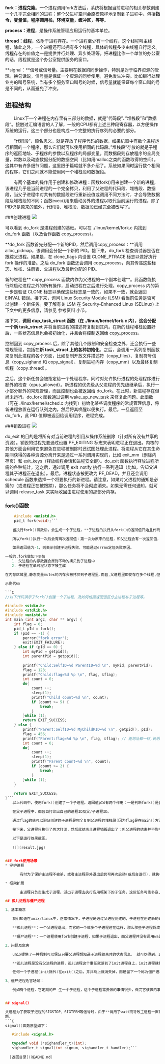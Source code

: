 **fork：进程克隆**。一个进程调用fork方法后，系统将根据当前进程的相关参数创建一个几乎完全相同的进程；整个父进程空间会原模原样地复制到子进程中，包括**指令，变量值，程序调用栈，环境变量，缓冲区，等等**。

**process：进程**，是操作系统管理应用运行的基本单位。

**thread：线程**，依附于进程存在。一个进程至少有一个线程，这个线程叫主线程，除此之外，一个进程还可以拥有多个线程，具体的线程多少由线程自行定义。线程存在的价值之一是提供并行处理、异步处理等。把进程比作一个单位的办公室的话，线程就是这个办公室提供服务的窗口。

**signal：**信号或信号量。主要用在数据的同步操作，特别是对于临界资源的管理。换句话说，信号量是保证一个资源的同步使用，避免发生冲突。比如银行处理业务的叫号系统，当有多个服务窗口叫号的时候，信号量就能保证每个窗口叫的号是不同的，从而避免了冲突。
## 进程结构
　　Linux下一个进程在内存里有三部分的数据，就是”代码段”、”堆栈段”和”数据段”。接触过汇编语言的人了解，一般的CPU都有上述三种段寄存器，以方便操作系统的运行。这三个部分也是构成一个完整的执行序列的必要的部分。

　　“代码段”，顾名思义，就是存放了程序代码的数据，如果机器中有数个进程运行相同的一个程序，那么它们就可以使用相同的代码段。”堆栈段”存放的就是子程序的返回地址、子程序的参数以及程序的局部变量。而数据段则存放程序的全局变量，常数以及动态数据分配的数据空间（比如用malloc之类的函数取得的空间）。这其中有许多细节问题，这里限于篇幅就不多介绍了。系统如果同时运行数个相同的程序，它们之间就不能使用同一个堆栈段和数据段。

　　有两个基本的操作用于创建和修改进程：函数fork()用来创建一个新的进程，该进程几乎是当前进程的一个完全拷贝，利用了父进程的代码段、堆栈段、数据段，当父子进程中对共有的数据段进行重新设值或调用不同方法时，才会导致数据段及堆栈段的不同；函数exec()用来启动另外的进程以取代当前运行的进程，除了PID仍是原来的值外，代码段、堆栈段、数据段已经完全被改写了。 　　

###创建进程
![](figure1.gif)

可以看到 do_fork 是进程创建的基础。可以在 ./linux/kernel/fork.c 内找到 do_fork 函数（以及合作函数 copy_process）。

**do_fork 函数首先分配一个新的PID，然后调用copy_process：**调用 alloc_pidmap，该调用会分配一个新的 PID。接下来，do_fork 检查调试器是否在跟踪父进程。如果是，在 clone_flags 内设置 CLONE_PTRACE 标志以做好执行 fork 操作的准备。之后 do_fork 函数还会调用 copy_process，向其传递这些标志、堆栈、注册表、父进程以及最新分配的 PID。

新的进程在** copy_process 函数内作为父进程的一个副本创建**。此函数能执行除启动进程之外的所有操作，启动进程在之后进行处理。copy_process 内的第一步是验证 CLONE 标志以确保这些标志是一致的。如果不一致，就会返回 EINVAL 错误。接下来，询问 Linux Security Module (LSM) 看当前任务是否可以创建一个新任务。要了解有关 LSM 在 Security-Enhanced Linux (SELinux) 上下文中的更多信息，请参见 参考资料 小节。

接下来，**调用 dup_task_struct 函数（在 ./linux/kernel/fork.c 内），这会分配一个新 task_struct** 并将当前进程的描述符复制到其内。在新的线程堆栈设置好后，一些状态信息也会被初始化，并且会将控制返回给 copy_process。

控制回到 copy_process 后，除了其他几个限制和安全检查之外，还会执行一些常规管理，包括在**新 task_struct 上的各种初始化**。之后，会调用一系列复制函数来复制此进程的各个方面，比如复制开放文件描述符（copy_files）、复制符号信息（copy_sighand 和 copy_signal）、复制进程内存（copy_mm）以及最终复制线程（copy_thread）。

之后，这个新任务会被指定给一个处理程序，同时对允许执行进程的处理程序进行额外的检查（cpus_allowed）。新进程的优先级从父进程的优先级继承后，执行一小部分额外的常规管理，而且控制也会被返回给 do_fork。在此时，新进程存在但尚未运行。do_fork 函数通过调用 wake_up_new_task 来修复此问题。此函数（可在 ./linux/kernel/sched.c 内找到）初始化某些调度程序的常规管理信息，将新进程放置在运行队列之内，然后将其唤醒以便执行。最后，一旦返回至 do_fork，此 PID 值即被返回给调用程序，进程完成。

###销毁进程
![](figure2.gif)

do_exit 的目的是将所有对当前进程的引用从操作系统删除（针对所有没有共享的资源）。销毁的过程先要通过设置 PF_EXITING 标志来表明进程正在退出。内核的其他方面会利用它来避免在进程被删除时还试图处理此进程。将进程从它在其生命期间获得的各种资源分离开来是通过一系列调用实现的，比如 exit_mm（删除内存页）和 exit_keys（释放线程会话和进程安全键）。do_exit 函数执行释放进程所需的各种统计，这之后，通过调用 exit_notify 执行一系列通知（比如，告知父进程其子进程正在退出）。最后，进程状态被更改为 PF_DEAD，并且还会调用 schedule 函数来选择一个将要执行的新进程。请注意，如果对父进程的通知是必需的（或进程正在被跟踪），那么任务将不会彻底消失。如果无需任何通知，就可以调用 release_task 来实际收回由进程使用的那部分内存。

### fork()函数

```C
    #include <unistd.h>
    pid_t fork(void);```
    
　　当执行fork()函数后，会生成一个子进程，**子进程的执行从fork()的返回值开始且代码继续往下执行。**

　　所以fork()执行一次后会有两次返回值：第一次为原来的进程，即父进程会有一次返回值，表示新生成的子进程的进程ID；第二次为子进程的起始执行，返回值为0。

　　如果返回值为-1，则表示创建子进程失败，可能通过errno定位失败原因。

一般的,fork做如下事情
   1. 父进程的内存数据会原封不动的拷贝到子进程中
   2. 子进程在单线程状态下被生成

在内存区域里,静态变量mutex的内存会被拷贝到子进程里.而且,父进程里即使存在多个线程,但它们也不会被继承到子进程里. fork的这两个特征就是造成死锁的原因.

示例代码

```C
//以下代码演示了fork()创建一个子进程，及如何根据返回值区分主进程与子进程等。

#include <stdio.h>
#include <stdlib.h>
#include <unistd.h>
int main (int argc, char ** argv) {
    int flag = 0;
    pid_t pId = fork();
    if (pId == -1) {
        perror("fork error");
        exit(EXIT_FAILURE);
    } else if (pId == 0) {
        int myPid = getpid();
        int parentPid = getppid();
        
        printf("Child:SelfID=%d ParentID=%d \n", myPid, parentPid);
        flag = 123;
        printf("Child:flag=%d %p \n", flag, &flag);
        int count = 0;
        do{
            count ++;
            sleep(1);
            printf("Child count=%d \n", count);
            if (count >= 5) {
                break;
            }
        }while (1);
        return EXIT_SUCCESS;
    } else {
        printf("Parent:SelfID=%d MyChildPID=%d \n", getpid(), pId);
        flag = 456;
        printf("Parent:flag=%d %p \n", flag, &flag); // 连地址都一样,说明是真的完全拷贝,但值已经是不同的了..
        int count = 0;
        do{
            count ++;
            sleep(1);
            printf("Parent count=%d \n", count);
            if (count >= 2) {
                break;
            }
        }while (1);
    }
    
    return EXIT_SUCCESS;
}```
　　以上代码中，使用fork()创建了一个子进程。返回值pId有两个作用：一是判断fork()是否正常执行；二是判断fork()正常执行后如何区分父子进程。

　　在父子进程中，都各自打印出自己的进程ID及父/子进程ID。

　　通过flag的值可以验证创建的子进程是完全复制父进程的堆栈段(因为flag是在main()方法内声明的)的，两个进程都输出了flag=0的信息。接下来进程可以各自对flag再次更新值，做到了互不干扰。但从打印的int指针地址来看，指针地址值都是一样的，再次印证了子进程是对父进程的完全复制。

　　接下来，父进程只执行了两次打印，然后就结束且进程销毁退出了；但父进程的结束并不影响子进程的运行，子进程一直打印到数字5才正常退出。所以验证了fork()出来的进程是各自独立的，完全按照自己的代码逻辑运行直至执行完毕。
　　
　　以下是运行效果截图。
　　
　　![](result.jpg)


### fork使用场景
* 守护进程

　　　　有时为了保护主进程不被杀，或者主进程异外退出后仍可再次启动(或后台运行)，就执行fork()让子进程监控主进程的运行状态，根据监听保护主进程的运行。好多应用会用进程间的相对独立性再做点黑产的事..嗻嗻..就不说了。

* 框架扩展

　　　　主进程只负责生成子进程，派出子进程去执行应用框架下的子任务，这些任务可能多变、可能更新频繁，但配合fork()及exec()函数，一切都是so easy..还保证了主进程的稳定，避免频繁更新程序。 　　

## 孤儿进程与僵尸进程

1、基本概念

　　我们知道在unix/linux中，正常情况下，子进程是通过父进程创建的，子进程在创建新的进程。子进程的结束和父进程的运行是一个异步过程,即父进程永远无法预测子进程 到底什么时候结束。 当一个 进程完成它的工作终止之后，它的父进程需要调用wait()或者waitpid()系统调用取得子进程的终止状态。**父一直阻塞**

　　**孤儿进程**：一个父进程退出，而它的一个或多个子进程还在运行，那么那些子进程将成为孤儿进程。孤儿进程将被init进程(进程号为1)所收养，并由init进程对它们完成状态收集工作。=======》父亲早死成孤儿

　　**僵尸进程**：一个进程使用fork创建子进程，如果子进程退出，而父进程并没有调用wait或waitpid获取子进程的状态信息，那么子进程的进程描述符仍然保存在系统中。这种进程称之为僵死进程。========》父亲未死只是不负责任

2、问题及危害

　　unix提供了一种机制可以保证只要父进程想知道子进程结束时的状态信息， 就可以得到。这种机制就是: 在每个进程退出的时候,内核释放该进程所有的资源,包括打开的文件,占用的内存等。 但是仍然为其保留一定的信息(包括进程号the process ID,退出状态the termination status of the process,运行时间the amount of CPU time taken by the process等)。**直到父进程通过wait / waitpid来取时才释放。 但这样就导致了问题，如果进程不调用wait / waitpid的话， 那么保留的那段信息就不会释放，其进程号就会一直被占用，**但是系统所能使用的进程号是有限的，如果大量的产生僵死进程，将因为没有可用的进程号而导致系统不能产生新的进程. 此即为僵尸进程的危害，应当避免。

　　**孤儿进程是没有父进程的进程，孤儿进程这个重任就落到了init进程身上，init进程就好像是一个民政局，**专门负责处理孤儿进程的善后工作。每当出现一个孤儿进程的时候，内核就把孤 儿进程的父进程设置为init，而init进程会循环地wait()它的已经退出的子进程。这样，当一个孤儿进程凄凉地结束了其生命周期的时候，init进程就会代表党和政府出面处理它的一切善后工作。因此孤儿进程并不会有什么危害。

　　任何一个子进程(init除外)在exit()之后，并非马上就消失掉，而是留下一个称为僵尸进程(Zombie)的数据结构，等待父进程处理。这是每个 子进程在结束时都要经过的阶段。如果子进程在exit()之后，父进程没有来得及处理，这时用ps命令就能看到子进程的状态是“Z”。如果父进程能及时 处理，可能用ps命令就来不及看到子进程的僵尸状态，但这并不等于子进程不经过僵尸状态。  如果父进程在子进程结束之前退出，则子进程将由init接管。init将会以父进程的身份对僵尸状态的子进程进行处理。

3、僵尸进程危害场景：

　　例如有个进程，它定期的产 生一个子进程，这个子进程需要做的事情很少，做完它该做的事情之后就退出了，因此这个子进程的生命周期很短，但是，父进程只管生成新的子进程，至于子进程 退出之后的事情，则一概不闻不问，这样，系统运行上一段时间之后，系统中就会存在很多的僵死进程，倘若用ps命令查看的话，就会看到很多状态为Z的进程。 严格地来说，僵死进程并不是问题的根源，罪魁祸首是产生出大量僵死进程的那个父进程。因此，当我们寻求如何消灭系统中大量的僵死进程时，答案就是把产生大 量僵死进程的那个元凶枪毙掉（也就是通过kill发送SIGTERM或者SIGKILL信号啦）。枪毙了元凶进程之后，它产生的僵死进程就变成了孤儿进 程，这些孤儿进程会被init进程接管，init进程会wait()这些孤儿进程，释放它们占用的系统进程表中的资源，这样，这些已经僵死的孤儿进程 就能瞑目而去了。


## signal()　　

父进程为了获取子进程的SIGSTOP、SIGTERM等信号时，由于**调用了wait而导致主进程一直阻塞**。在实际的开发中，主进程在等待子进程状态变化时还会有其它的事情要去执行，所以需要一种异步回调机制，让主进程可以在执行其它任务的时候，又可以监听到子进程的进程状态变化时及时处理。====》signal()函数就可以解决以上的问
题。
```C
signal()函数原型如下：

   #include <signal.h>

   typedef void (*sighandler_t)(int);
   sighandler_t signal(int signum, sighandler_t handler);```
  
  [返回目录](README.md)